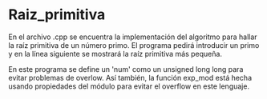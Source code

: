 # Raiz_primitiva

En el archivo .cpp se encuentra la implementación del algoritmo para hallar la raíz primitiva de un número primo. El programa pedirá introducir un primo y en la línea siguiente se mostrará la raíz primitiva más pequeña. 


En este programa se define un 'num' como un unsigned long long para evitar problemas de overlow. Así también, la función exp_mod está hecha usando propiedades del módulo para evitar el overflow en este lenguaje. 
